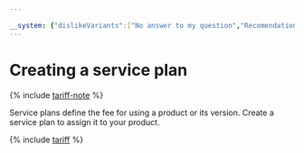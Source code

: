 ```yaml
---

__system: {"dislikeVariants":["No answer to my question","Recomendations didn't help","The content doesn't match title","Other"]}
---
```

# Creating a service plan

{% include [tariff-note](../../_includes/marketplace/tariff-note.md) %}

Service plans define the fee for using a product or its version. Create a service plan to assign it to your product.

{% include [tariff](../../_includes/marketplace/tariff.md) %}

